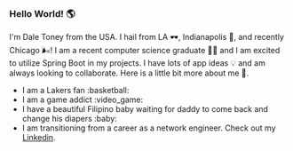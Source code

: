### Hello World! :earth_americas:

I'm Dale Toney from the USA.  I hail from LA :dark_sunglasses:, Indianapolis :corn:, and recently Chicago :wind_face:!  I am a recent computer science graduate :man_student: and I am excited to utilize Spring Boot in my projects.  I have lots of app ideas :bulb: and am always looking to collaborate.  Here is a little bit more about me :eyes:.
<ul>
  <li>
  I am a Lakers fan :basketball:
  </li>
  <li>
  I am a game addict :video_game:
  </li>
  <li>
  I have a beautiful Filipino baby waiting for daddy to come back and change his diapers :baby:
  </li>
  <li>
   I am transitioning from a career as a network engineer.  Check out my <a href="https://www.linkedin.com/in/dale-toney-66a820235/">Linkedin</a>.
  </li>
</ul>

<!--
**dtoney12/dtoney12** is a ✨ _special_ ✨ repository because its `README.md` (this file) appears on your GitHub profile.

Here are some ideas to get you started:

- 🔭 I’m currently working on ...
- 🌱 I’m currently learning ...
- 👯 I’m looking to collaborate on ...
- 🤔 I’m looking for help with ...
- 💬 Ask me about ...
- 📫 How to reach me: ...
- 😄 Pronouns: ...
- ⚡ Fun fact: ...
-->
